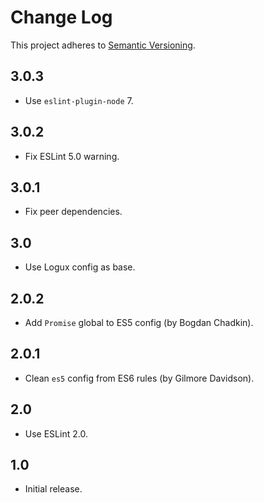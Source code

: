 # Change Log
This project adheres to [Semantic Versioning](http://semver.org/).

## 3.0.3
* Use `eslint-plugin-node` 7.

## 3.0.2
* Fix ESLint 5.0 warning.

## 3.0.1
* Fix peer dependencies.

## 3.0
* Use Logux config as base.

## 2.0.2
* Add `Promise` global to ES5 config (by Bogdan Chadkin).

## 2.0.1
* Clean `es5` config from ES6 rules (by Gilmore Davidson).

## 2.0
* Use ESLint 2.0.

## 1.0
* Initial release.
